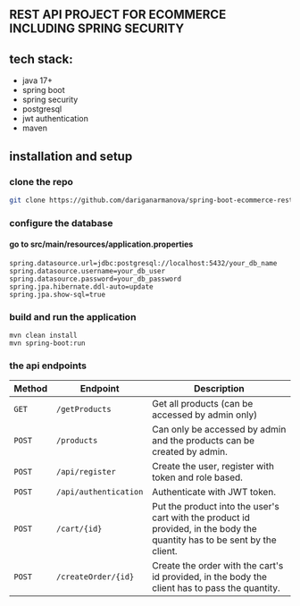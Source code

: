 ## REST API PROJECT FOR ECOMMERCE INCLUDING SPRING SECURITY

## tech stack:

- java 17+
- spring boot
- spring security
- postgresql
- jwt authentication
- maven

## installation and setup

### clone the repo

```sh
git clone https://github.com/dariganarmanova/spring-boot-ecommerce-rest-api.git
```

### configure the database

#### go to src/main/resources/application.properties

```
spring.datasource.url=jdbc:postgresql://localhost:5432/your_db_name
spring.datasource.username=your_db_user
spring.datasource.password=your_db_password
spring.jpa.hibernate.ddl-auto=update
spring.jpa.show-sql=true
```

### build and run the application

```
mvn clean install
mvn spring-boot:run
```

### the api endpoints

| Method | Endpoint              | Description                                                                                                              |
| ------ | --------------------- | ------------------------------------------------------------------------------------------------------------------------ |
| `GET`  | `/getProducts`        | Get all products (can be accessed by admin only)                                                                                                         |
| `POST` | `/products`           | Can only be accessed by admin and the products can be created by admin.                                                   |
| `POST` | `/api/register`       | Create the user, register with token and role based.                                                                      |
| `POST` | `/api/authentication` | Authenticate with JWT token.                                                                                              |
| `POST` | `/cart/{id}`          | Put the product into the user's cart with the product id provided, in the body the quantity has to be sent by the client. |
| `POST` | `/createOrder/{id}`   | Create the order with the cart's id provided, in the body the client has to pass the quantity.                           |
